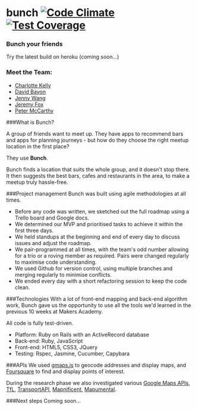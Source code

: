 # bunch [![Code Climate](https://codeclimate.com/repos/54031e06e30ba06e940095e2/badges/543991ade3cec0100898/gpa.svg)](https://codeclimate.com/repos/54031e06e30ba06e940095e2/feed)[![Test Coverage](https://codeclimate.com/repos/54031e06e30ba06e940095e2/badges/543991ade3cec0100898/coverage.svg)](https://codeclimate.com/repos/54031e06e30ba06e940095e2/feed)

### Bunch your friends

Try the latest build on heroku (coming soon...)

### Meet the Team: 
  + [Charlotte Kelly](https://github.com/cmew3)
  + [David Bayon](https://github.com/bayonnaise)
  + [Jenny Wang](https://github.com/thejennywang)
  + [Jeremy Fox](https://github.com/foxjerem)
  + [Peter McCarthy](https://github.com/petermccarthy49)

###What is Bunch?

A group of friends want to meet up. They have apps to recommend bars and apps for planning journeys - but how do they choose the right meetup location in the first place?

They use **Bunch**.

Bunch finds a location that suits the whole group, and it doesn't stop there. It then suggests the best bars, cafes and restaurants in the area, to make a meetup truly hassle-free.

###Project management
Bunch was built using agile methodologies at all times.
- Before any code was written, we sketched out the full roadmap using a Trello board and Google docs.
- We determined our MVP and prioritised tasks to achieve it within the first three days.
- We held standups at the beginning and end of every day to discuss issues and adjust the roadmap.
- We pair-programmed at all times, with the team's odd number allowing for a trio or a roving member as required. Pairs were changed regularly to maximise code understanding.
- We used Github for version control, using multiple branches and merging regularly to minimise conflicts.
- We ended every day with a short refactoring session to keep the code clean.

###Technologies
With a lot of front-end mapping and back-end algorithm work, Bunch gave us the opportunity to use all the tools we'd learned in the previous 10 weeks at Makers Academy.

All code is fully test-driven.

- Platform: Ruby on Rails with an ActiveRecord database
- Back-end: Ruby, JavaScript
- Front-end: HTML5, CSS3, JQuery
- Testing: Rspec, Jasmine, Cucumber, Capybara

###APIs
We used [gmaps.js] to geocode addresses and display maps, and [Foursquare] to find and display points of interest.

During the research phase we also investigated various [Google Maps APIs], [TfL], [TransportAPI], [Mapnificent], [Mapumental].

###Next steps
Coming soon...

[gmaps.js]:http://hpneo.github.io/gmaps/
[Foursquare]:https://developer.foursquare.com/
[Google Maps APIs]:https://developers.google.com/maps/
[TfL]:https://www.tfl.gov.uk/info-for/open-data-users/
[TransportAPI]:http://transportapi.com/
[Mapnificent]:http://www.mapnificent.net/
[Mapumental]:https://mapumental.com/